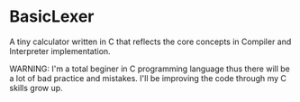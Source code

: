 # BasicLexer
A tiny calculator written in C that reflects the core concepts in Compiler and Interpreter implementation.

WARNING: I'm a total beginer in C programming language thus there will be a lot of bad practice and mistakes. I'll be improving the code
through my C skills grow up.
